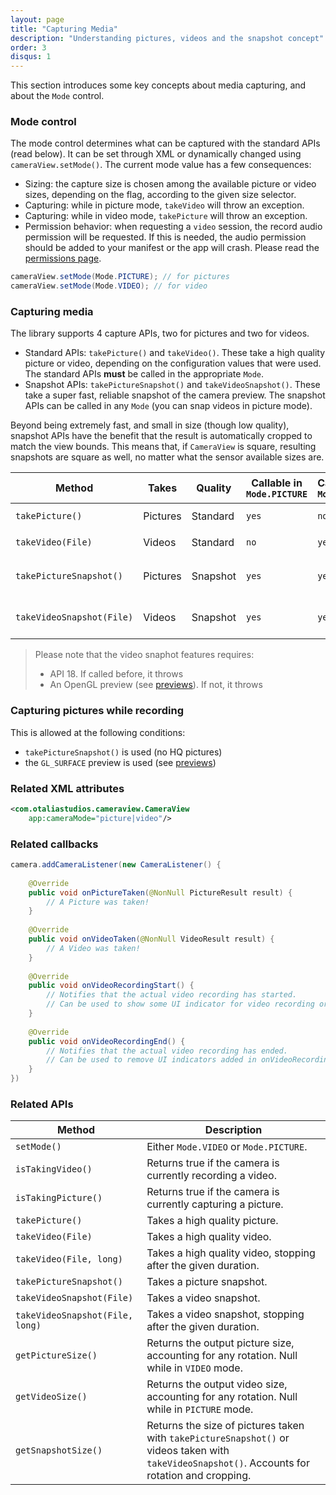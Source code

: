 ```yaml
---
layout: page
title: "Capturing Media"
description: "Understanding pictures, videos and the snapshot concept"
order: 3
disqus: 1
---
```


This section introduces some key concepts about media capturing, and about the `Mode` control.

### Mode control

The mode control determines what can be captured with the standard APIs (read below). It can be set through XML
or dynamically changed using `cameraView.setMode()`. The current mode value has a few consequences:

- Sizing: the capture size is chosen among the available picture or video sizes,
  depending on the flag, according to the given size selector.
- Capturing: while in picture mode, `takeVideo` will throw an exception.
- Capturing: while in video mode, `takePicture` will throw an exception.
- Permission behavior: when requesting a `video` session, the record audio permission will be requested.
  If this is needed, the audio permission should be added to your manifest or the app will crash.
  Please read the [permissions page](runtime-permissions).

```java
cameraView.setMode(Mode.PICTURE); // for pictures
cameraView.setMode(Mode.VIDEO); // for video
```

### Capturing media

The library supports 4 capture APIs, two for pictures and two for videos.

- Standard APIs: `takePicture()` and `takeVideo()`. These take a high quality picture or video, depending
  on the configuration values that were used. The standard APIs **must** be called in the appropriate `Mode`.
- Snapshot APIs: `takePictureSnapshot()` and `takeVideoSnapshot()`. These take a super fast, reliable
  snapshot of the camera preview. The snapshot APIs can be called in any `Mode` (you can snap videos in picture mode).

Beyond being extremely fast, and small in size (though low quality), snapshot APIs have the benefit 
that the result is automatically cropped to match the view bounds. This means that, if `CameraView` is square,
resulting snapshots are square as well, no matter what the sensor available sizes are.

|Method|Takes|Quality|Callable in `Mode.PICTURE`|Callable in `Mode.VIDEO`|Auto crop|Output size|
|------|-----|-------|--------------------------|------------------------|---------|-----------|
|`takePicture()`|Pictures|Standard|`yes`|`no`|`no`|That of `setPictureSize`|
|`takeVideo(File)`|Videos|Standard|`no`|`yes`|`no`|That of `setVideoSize`|
|`takePictureSnapshot()`|Pictures|Snapshot|`yes`|`yes`|`yes`|That of the preview stream, [or less](snapshot-size)|
|`takeVideoSnapshot(File)`|Videos|Snapshot|`yes`|`yes`|`yes`|That of the preview stream, [or less](snapshot-size)|

> Please note that the video snaphot features requires:
> - API 18. If called before, it throws
> - An OpenGL preview (see [previews](previews)). If not, it throws

### Capturing pictures while recording

This is allowed at the following conditions:

- `takePictureSnapshot()` is used (no HQ pictures)
- the `GL_SURFACE` preview is used (see [previews](previews))

### Related XML attributes

```xml
<com.otaliastudios.cameraview.CameraView
    app:cameraMode="picture|video"/>
```

### Related callbacks

```java
camera.addCameraListener(new CameraListener() {
    
    @Override
    public void onPictureTaken(@NonNull PictureResult result) {
        // A Picture was taken!
    }
    
    @Override
    public void onVideoTaken(@NonNull VideoResult result) {
        // A Video was taken!
    }
    
    @Override
    public void onVideoRecordingStart() {
        // Notifies that the actual video recording has started.
        // Can be used to show some UI indicator for video recording or counting time.
    }
    
    @Override
    public void onVideoRecordingEnd() {
        // Notifies that the actual video recording has ended.
        // Can be used to remove UI indicators added in onVideoRecordingStart.
    }
})
```

### Related APIs

|Method|Description|
|------|-----------|
|`setMode()`|Either `Mode.VIDEO` or `Mode.PICTURE`.|
|`isTakingVideo()`|Returns true if the camera is currently recording a video.|
|`isTakingPicture()`|Returns true if the camera is currently capturing a picture.|
|`takePicture()`|Takes a high quality picture.|
|`takeVideo(File)`|Takes a high quality video.|
|`takeVideo(File, long)`|Takes a high quality video, stopping after the given duration.|
|`takePictureSnapshot()`|Takes a picture snapshot.|
|`takeVideoSnapshot(File)`|Takes a video snapshot.|
|`takeVideoSnapshot(File, long)`|Takes a video snapshot, stopping after the given duration.|
|`getPictureSize()`|Returns the output picture size, accounting for any rotation. Null while in `VIDEO` mode.|
|`getVideoSize()`|Returns the output video size, accounting for any rotation. Null while in `PICTURE` mode.|
|`getSnapshotSize()`|Returns the size of pictures taken with `takePictureSnapshot()` or videos taken with `takeVideoSnapshot()`. Accounts for rotation and cropping.|